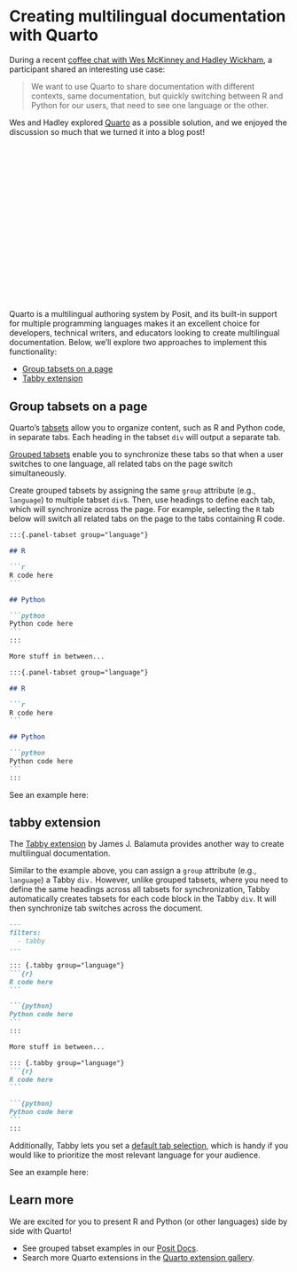 # Creating multilingual documentation with Quarto


During a recent [coffee chat with Wes McKinney and Hadley
Wickham](https://youtu.be/D-xmvFY_i7U), a participant shared an
interesting use case:

> We want to use Quarto to share documentation with different contexts,
> same documentation, but quickly switching between R and Python for our
> users, that need to see one language or the other.

Wes and Hadley explored [Quarto](https://quarto.org/) as a possible
solution, and we enjoyed the discussion so much that we turned it into a
blog post!

<script src="https://fast.wistia.com/player.js" async></script>

<script src="https://fast.wistia.com/embed/n1uk85o5hv.js" async type="module"></script>

<style>wistia-player[media-id='n1uk85o5hv']:not(:defined) { background: center / contain no-repeat url('https://fast.wistia.com/embed/medias/n1uk85o5hv/swatch'); display: block; filter: blur(5px); padding-top:56.25%; }</style>

<wistia-player media-id="n1uk85o5hv"></wistia-player>

Quarto is a multilingual authoring system by Posit, and its built-in
support for multiple programming languages makes it an excellent choice
for developers, technical writers, and educators looking to create
multilingual documentation. Below, we’ll explore two approaches to
implement this functionality:

- [Group tabsets on a page](#groups)
- [Tabby extension](#tabby)

## Group tabsets on a page

Quarto’s
[tabsets](https://quarto.org/docs/output-formats/html-basics.html#tabsets)
allow you to organize content, such as R and Python code, in separate
tabs. Each heading in the tabset `div` will output a separate tab.

[Grouped
tabsets](https://quarto.org/docs/output-formats/html-basics.html#tabset-groups)
enable you to synchronize these tabs so that when a user switches to one
language, all related tabs on the page switch simultaneously.

Create grouped tabsets by assigning the same `group` attribute (e.g.,
`language`) to multiple tabset `div`s. Then, use headings to define each
tab, which will synchronize across the page. For example, selecting the
`R` tab below will switch all related tabs on the page to the tabs
containing R code.

```` md
:::{.panel-tabset group="language"}

## R

```r
R code here
```

## Python

```python
Python code here
```
:::

More stuff in between...

:::{.panel-tabset group="language"}

## R

```r
R code here
```

## Python

```python
Python code here
```
:::
````

See an example here:

## tabby extension

The [Tabby extension](https://quarto.thecoatlessprofessor.com/tabby/) by
James J. Balamuta provides another way to create multilingual
documentation.

Similar to the example above, you can assign a `group` attribute (e.g.,
`language`) a Tabby `div.` However, unlike grouped tabsets, where you
need to define the same headings across all tabsets for synchronization,
Tabby automatically creates tabsets for each code block in the Tabby
`div`. It will then synchronize tab switches across the document.

```` markdown
---
filters:
  - tabby
---

::: {.tabby group="language"}
```{r}
R code here
```

```{python}
Python code here
```
:::

More stuff in between...

::: {.tabby group="language"}
```{r}
R code here
```

```{python}
Python code here
```
:::
````

Additionally, Tabby lets you set a [default tab
selection](https://quarto.thecoatlessprofessor.com/tabby/#default-tab-selection),
which is handy if you would like to prioritize the most relevant
language for your audience.

See an example here:

## Learn more

We are excited for you to present R and Python (or other languages) side
by side with Quarto!

- See grouped tabset examples in our [Posit
  Docs](https://docs.posit.co/licensing/licensing-faq.html#license-file-in-container).
- Search more Quarto extensions in the [Quarto extension
  gallery](https://m.canouil.dev/quarto-extensions/).
